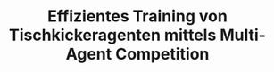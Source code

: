 ---
layout: post
title: Effizientes Training von Tischkickeragenten mittels Multi-Agent Competition
lang: German
type: Master thesis
uri: pdfs/MA_Gashi.pdf
---